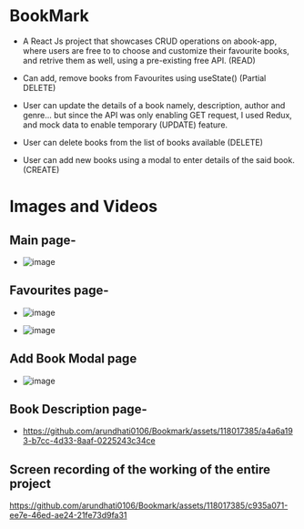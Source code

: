 # BookMark
- A React Js project that showcases CRUD operations on abook-app, where users are free to  to choose and customize their favourite books, and retrive them as well, using a pre-existing free API. (READ)

- Can add, remove books from Favourites using useState() (Partial DELETE)

- User can update the details of a book namely, description, author and genre... but since the API was only enabling GET request, I used Redux, and mock data to enable temporary (UPDATE) feature.

- User can delete books from the list of books available (DELETE)

- User can add new books using a modal to enter details of the said book.  (CREATE)

# Images and Videos
## Main page-
- ![image](https://github.com/arundhati0106/Bookmark/assets/118017385/bee60965-5bd5-4072-b125-9d72dbda0848)

## Favourites page-
- ![image](https://github.com/arundhati0106/Bookmark/assets/118017385/d1fd41d4-427e-4f3f-839b-51f87b919322)

- ![image](https://github.com/arundhati0106/Bookmark/assets/118017385/1f55e01d-746d-49e2-bcf2-ab979b33fd23)

## Add Book Modal page
- ![image](https://github.com/arundhati0106/Bookmark/assets/118017385/da16c2ad-76df-467e-964f-c45a8a936bac)

## Book Description page-
- https://github.com/arundhati0106/Bookmark/assets/118017385/a4a6a193-b7cc-4d33-8aaf-0225243c34ce

## Screen recording of the working of the entire project
https://github.com/arundhati0106/Bookmark/assets/118017385/c935a071-ee7e-46ed-ae24-21fe73d9fa31

